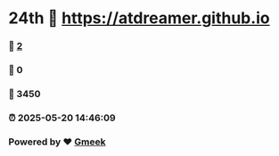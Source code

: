 # 24th :link: https://atdreamer.github.io 
### :page_facing_up: [2](https://atdreamer.github.io/tag.html) 
### :speech_balloon: 0 
### :hibiscus: 3450 
### :alarm_clock: 2025-05-20 14:46:09 
### Powered by :heart: [Gmeek](https://github.com/Meekdai/Gmeek)
